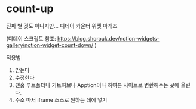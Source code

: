 # count-up

진짜 별 것도 아니지만... 디데이 카운터 위젯 마개조

(디데이 스크립트 참조: https://blog.shorouk.dev/notion-widgets-gallery/notion-widget-count-down/ )

적용법

1. 받는다
2. 수정한다
3. 갠홈 루트폴더나 기트허브나 Apption이나 하여튼 사이트로 변환해주는 곳에 올린다.
4. 주소 따서 iframe 소스로 원하는 데에 넣기
